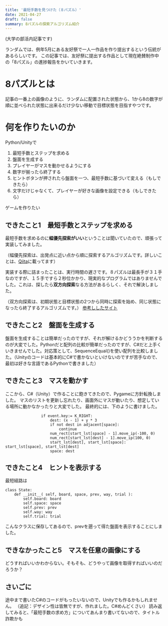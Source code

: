 ```yaml
---
title: '最短手数を見つけた（８パズル）'
date: 2021-04-27
draft: false
summary: 8パズルの探索アルゴリズム紹介
---
```


(大学の部活内記事です)

ランダムでは、例年5月にある友好祭で一人一作品を作り提出するという伝統があるらしいです。
この記事では、友好祭に提出する作品として現在絶賛制作中の「8パズル」の進捗報告をかいていきます。
# 8パズルとは
記事の一番上の画像のように、ランダムに配置された状態から、1から8の数字が順に並べられた状態に出来るだけ少ない移動で目標状態を目指すやつです。

# 何を作りたいのか
Python/Unityで

1.  最短手数とステップを求める
2.  盤面を生成する
2. プレイヤーがマスを動かせるようにする
3. 数字が揃ったら終了する
4. ヒントボタンが押されたら盤面を一つ、最短手数に基づいて変える（もしできたら）
5. 文字だけじゃなくて、プレイヤーが好きな画像を設定できる（もしできたら）

ゲームを作りたい

## できたこと1　最短手数とステップを求める
最短手数を求めるのに**幅優先探索がいい**ということは聞いていたので、頑張って実装してみました。

（幅優先探索は、出発点に近い点から順に探索するアルゴリズムです。詳しいことは、[Qiita](https://qiita.com/drken/items/996d80bcae64649a6580)に載ってます）

実装する際に詰まったことは、実行時間の遅さです。８パズルは最長手が３１手なのですが、１５手ですら２秒位かかり、現実的なプログラムではありませんでした。これは、探したら**双方向探索**なる方法があるらしく、それで解決しました。

（双方向探索は、初期状態と目標状態の2つから同時に探索を始め、同じ状態になったら終了するアルゴリズムです。）
[参考ししたサイト](http://www.nct9.ne.jp/m_hiroi/puzzle/eight.html)
## できたこと2　盤面を生成する
盤面を生成することは簡単だったのですが、それが解けるかどううかを判断するのが大変でした。Pythonだと配列の比較が簡単だったのですが、C#だと上手くいきませんでした。対応策として、SequenceEqual()を使い配列を比較しました。（Unityのコードは基本的にC#で書かないといけないのですが苦手なので、最初は好きな言語であるPythonで書きました）
## できたこと3　マスを動かす
ここから、C#（Unity）で作ることに飽きてきたので、Pygameに方針転換しました。
マスのリストを更新し忘れたり、画面外にマスが動いたり、想定している場所に動かなかったりと大変でした。
最終的には、下のように書けました。
```
                if event.key:= K_RIGHT:
                    dest: (x - 1) + y * 3
                    if not dest in adjacent[space]:
                        continue
                    num_rect[start_lst[space] - 1].move_ip(-100, 0)
                    num_rect[start_lst[dest] - 1].move_ip(100, 0)
                    start_lst[dest], start_lst[space]: start_lst[space], start_lst[dest]
                    space: dest
```
## できたこと4　ヒントを表示する
最短経路は
```
class State:
    def __init__( self, board, space, prev, way, trial ):
        self.board: board
        self.space: space
        self.prev: prev
        self.way: way
        self.trial: trial
```
こんなクラスに保存してあるので、prevを遡って得た盤面を表示することにしました。
## できなかったこと5　マスを任意の画像にする
どうすればいいかわからない。そもそも、どうやって画像を取得すればいいのだろうか？

## さいごに
途中まで書いたC#のコードがもったいないので、Unityでも作るかもしれません。  （追記：デザイン性は皆無ですが、作れました。C#めんどくさい）
読み返してみると、「最短手数の求め方」についてあんまり書いてないので、タイトル詐欺かも